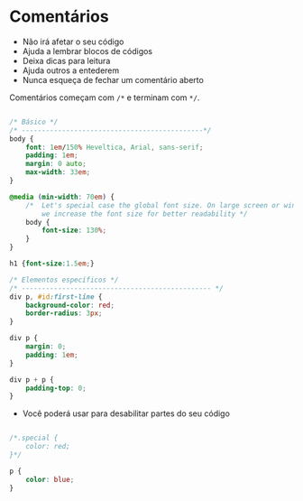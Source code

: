 # Comentários

* Não irá afetar o seu código
* Ajuda a lembrar blocos de códigos
* Deixa dicas para leitura
* Ajuda outros a entederem
* Nunca esqueça de fechar um comentário aberto

Comentários começam com `/*` e terminam com `*/`.

```css

/* Básico */
/* ---------------------------------------------*/
body {
    font: 1em/150% Heveltica, Arial, sans-serif;
    padding: 1em;
    margin: 0 auto;
    max-width: 33em;
}

@media (min-width: 70em) {
    /*  Let's special case the global font size. On large screen or window,
        we increase the font size for better readability */
    body {
        font-size: 130%;
    }
}

h1 {font-size:1.5em;}

/* Elementos específicos */
/* ----------------------------------------------- */
div p, #id:first-line {
    background-color: red;
    border-radius: 3px;
}

div p {
    margin: 0;
    padding: 1em;
}

div p + p {
    padding-top: 0;
}
```
* Você poderá usar para desabilitar partes do seu código

```css

/*.special {
    color: red;
}*/

p {
    color: blue;
}
```